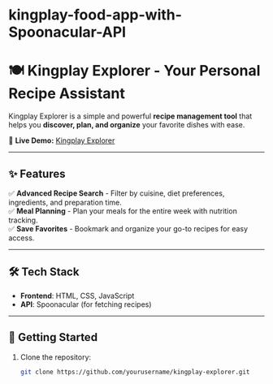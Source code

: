 # kingplay-food-app-with-Spoonacular-API

# 🍽️ Kingplay Explorer - Your Personal Recipe Assistant

Kingplay Explorer is a simple and powerful **recipe management tool** that helps you **discover, plan, and organize** your favorite dishes with ease.

🚀 **Live Demo:** [Kingplay Explorer](https://kingslayer458.github.io/Food-App-With-Spoonacular-API/)

---

## ✨ Features

✅ **Advanced Recipe Search** - Filter by cuisine, diet preferences, ingredients, and preparation time.  
✅ **Meal Planning** - Plan your meals for the entire week with nutrition tracking.  
✅ **Save Favorites** - Bookmark and organize your go-to recipes for easy access.  

---

## 🛠️ Tech Stack

- **Frontend**: HTML, CSS, JavaScript  
- **API**: Spoonacular (for fetching recipes)  

---

## 📌 Getting Started

1. Clone the repository:
   ```bash
   git clone https://github.com/yourusername/kingplay-explorer.git
